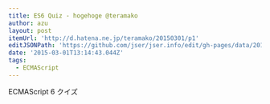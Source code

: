 ```yaml
---
title: ES6 Quiz - hogehoge @teramako
author: azu
layout: post
itemUrl: 'http://d.hatena.ne.jp/teramako/20150301/p1'
editJSONPath: 'https://github.com/jser/jser.info/edit/gh-pages/data/2015/03/index.json'
date: '2015-03-01T13:14:43.044Z'
tags:
  - ECMAScript
---
```

ECMAScript 6 クイズ
